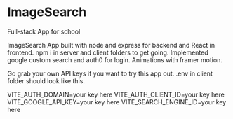 # ImageSearch

Full-stack App for school

ImageSearch App built with node and express for backend and React in frontend.
npm i in server and client folders to get going.
Implemented google custom search and auth0 for login.
Animations with framer motion.

Go grab your own API keys if you want to try this app out.
.env in client folder should look like this.

VITE_AUTH_DOMAIN=your key here
VITE_AUTH_CLIENT_ID=your key here
VITE_GOOGLE_API_KEY=your key here
VITE_SEARCH_ENGINE_ID=your key here
